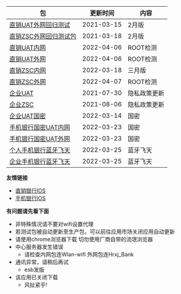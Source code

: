 |  包   | 更新时间  | 内容  |
|  ----  | ----  |----  |
| [直销UAT外网回归测试](https://www.pgyer.com/dsbank_u_regressio)  | 2021-03-15 | 2月版 |
| [直销ZSC外网回归测试包](https://www.pgyer.com/dsbank_z_regressio)  | 2021-03-18 | 2月版 |
| [直销UAT内网](https://www.pgyer.com/dsbank_uat)  | 2022-04-06 | ROOT检测|
| [直销UAT外网](https://www.pgyer.com/dsbank_uat_w)  | 2022-04-06 | ROOT检测|
| [直销ZSC内网](https://www.pgyer.com/dsbank_zsc)  | 2022-03-18 | 三月版 |
| [直销ZSC外网](https://www.pgyer.com/dsbank_zsc_w)   | 2022-04-07 | ROOT检测 |
| [企业UAT](https://www.pgyer.com/qyBank_uat)  | 2021-07-30 | 隐私政策更新 |
| [企业ZSC](https://www.pgyer.com/qyBank_zsc)   | 2021-08-06 | 隐私政策更新 |
| [企业UAT国密](https://www.pgyer.com/qyBank_gm)   | 2022-03-14 | 国密 |
| [手机银行国密UAT内网](https://www.pgyer.com/pmobile_gmUATN)   | 2022-03-23 | 国密 |
| [手机银行国密UAT外网](https://www.pgyer.com/pmobile_gmUATW)   | 2022-03-23 | 国密 |
| [个人手机银行蓝牙飞天](https://www.pgyer.com/pmobile_ft)   | 2022-03-25 | 蓝牙飞天 |
| [企业手机银行蓝牙飞天](https://www.pgyer.com/qyBank_ft)   | 2022-03-25 | 蓝牙飞天 |


<!-- | [直销UAT内网回归测试](https://www.pgyer.com/dsbank_u_regressio)  | 2021-02-28 | 上个月的 | -->
<!-- | [直销ZSC内网回归测试包](https://www.pgyer.com/dsbank_z_regressio)  | 2021-02-18 | 1月版 | -->
<!-- | [直销UAT外网国密](https://www.pgyer.com/dsbank_u_regressio)  | 2021-03-16 | 直销国密 | -->

**友情链接**
+ [直销银行IOS](http://d.7short.com/hrxjubank)
+ [手机银行IOS](http://d.7short.com/hrxjpmbank)

**有问题请先看下面**
+ 非特殊情况请不要对wifi设置代理
+ 若测试包被自动更新至生产包，可以前往应用市场关闭应用自动更新
+ 请使用chrome浏览器下载 切勿使用厂商自带的流氓浏览器
+ 中心服务器发生错误
  + 请检查内网包连Wlan-wifi 外网包连Hrxj_Bank
+ 通讯异常，请稍后再试
  + esb发版
+ 该应用已关闭下载
  + 风扯紧乎!

